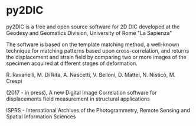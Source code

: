 # py2DIC

py2DIC is a free and open source software for 2D DIC developed at the Geodesy and Geomatics Division, University of Rome "La Sapienza"

The software is based on the template matching method, a well-known technique for matching patterns based upon
cross-correlation, and returns the displacement and strain field by comparing 
two or more images of the specimen acquired at different stages of deformation.


R. Ravanelli,  M. Di Rita, A. Nascetti, V. Belloni, D. Mattei, N. Nisticò, M. Crespi

(2017 - in press),
A new Digital Image Correlation software for displacements field measurement in structural applications

ISPRS - International Archives of the Photogrammetry, Remote Sensing and Spatial Information Sciences